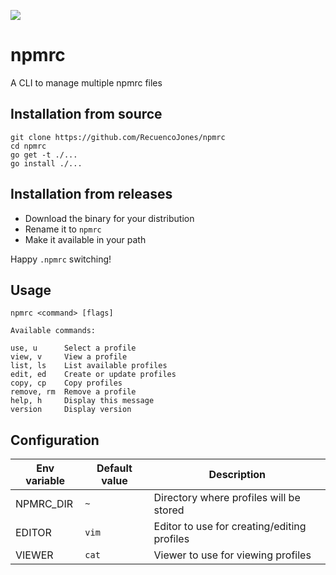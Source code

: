 [![](https://travis-ci.com/RecuencoJones/npmrc.svg?branch=develop)](https://travis-ci.com/RecuencoJones/npmrc)

# npmrc

A CLI to manage multiple npmrc files

## Installation from source

```
git clone https://github.com/RecuencoJones/npmrc
cd npmrc
go get -t ./...
go install ./...
```

## Installation from releases

- Download the binary for your distribution
- Rename it to `npmrc`
- Make it available in your path

Happy `.npmrc` switching!

## Usage

```
npmrc <command> [flags]

Available commands:

use, u      Select a profile
view, v     View a profile
list, ls    List available profiles
edit, ed    Create or update profiles
copy, cp    Copy profiles
remove, rm  Remove a profile
help, h     Display this message
version     Display version
```

## Configuration

| Env variable | Default value | Description |
| --- | --- | --- |
| NPMRC_DIR | `~` | Directory where profiles will be stored |
| EDITOR | `vim` | Editor to use for creating/editing profiles |
| VIEWER | `cat` | Viewer to use for viewing profiles |
